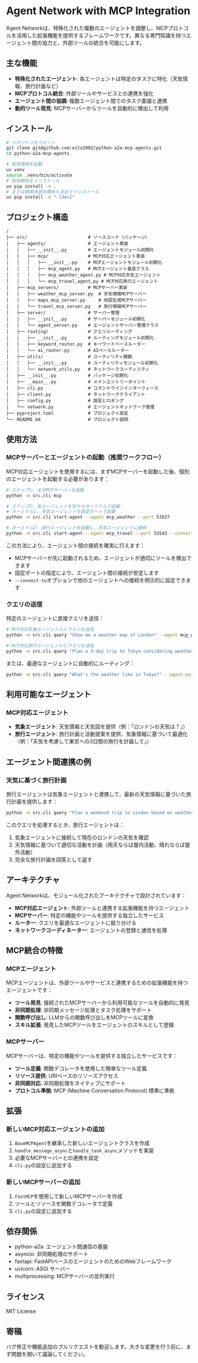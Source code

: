 # Agent Network with MCP Integration

Agent Networkは、特殊化された複数のエージェントを調整し、MCPプロトコルを活用した拡張機能を提供するフレームワークです。異なる専門知識を持つエージェント間の協力と、外部ツールの統合を可能にします。

## 主な機能

- **特殊化されたエージェント**: 各エージェントは特定のタスクに特化（天気情報、旅行計画など）
- **MCPプロトコル統合**: 外部ツールやサービスとの連携を強化
- **エージェント間の協調**: 複数エージェント間でのタスク委譲と連携
- **動的ツール発見**: MCPサーバーからツールを自動的に検出して利用

## インストール

```bash
# リポジトリをクローン
git clone git@github.com:eito2002/python-a2a-mcp-agents.git
cd python-a2a-mcp-agents

# 仮想環境を起動
uv venv
source .venv/bin/activate
# 依存関係をインストール
uv pip install -e .
# または開発用依存関係も含めてインストール
uv pip install -e ".[dev]"
```

## プロジェクト構造

```
/
├── src/                       # ソースコード（パッケージ）
│   ├── agents/                # エージェント実装
│   │   ├── __init__.py        # エージェントモジュール初期化
│   │   ├── mcp/               # MCP対応エージェント実装
│   │   │   ├── __init__.py    # MCPエージェントモジュール初期化
│   │   │   ├── mcp_agent.py   # MCPエージェント基底クラス
│   │   │   ├── mcp_weather_agent.py # MCP対応天気エージェント
│   │   │   └── mcp_travel_agent.py # MCP対応旅行エージェント
│   ├── mcp_servers/           # MCPサーバー実装
│   │   ├── weather_mcp_server.py  # 天気情報MCPサーバー
│   │   ├── maps_mcp_server.py     # 地図生成MCPサーバー
│   │   └── travel_mcp_server.py   # 旅行情報MCPサーバー
│   ├── server/                # サーバー管理
│   │   ├── __init__.py        # サーバーモジュール初期化
│   │   └── agent_server.py    # エージェントサーバー管理クラス
│   ├── routing/               # クエリルーティング
│   │   ├── __init__.py        # ルーティングモジュール初期化
│   │   ├── keyword_router.py  # キーワードベースルーター
│   │   └── ai_router.py       # AIベースルーター
│   ├── utils/                 # ユーティリティ関数
│   │   ├── __init__.py        # ユーティリティモジュール初期化
│   │   └── network_utils.py   # ネットワークユーティリティ
│   ├── __init__.py            # パッケージ初期化
│   ├── __main__.py            # メインエントリーポイント
│   ├── cli.py                 # コマンドラインインターフェース
│   ├── client.py              # ネットワーククライアント
│   ├── config.py              # 設定とロギング
│   └── network.py             # エージェントネットワーク管理
├── pyproject.toml             # プロジェクト設定
└── README.md                  # プロジェクト説明
```

## 使用方法

### MCPサーバーとエージェントの起動（推奨ワークフロー）

MCP対応エージェントを使用するには、まずMCPサーバーを起動した後、個別のエージェントを起動する必要があります：

```bash
# ステップ1: まずMCPサーバーを起動
python -m src.cli mcp

# ステップ2: 各エージェントを別々のターミナルで起動
# ターミナル1: 天気エージェントを固定ポートで起動
python -m src.cli start-agent --agent mcp_weather --port 53537

# ターミナル2: 旅行エージェントを起動し、天気エージェントに接続
python -m src.cli start-agent --agent mcp_travel --port 53543 --connect-to weather:53537
```

この方法により、エージェント間の接続を確実に行えます：
- MCPサーバーが先に起動されるため、エージェントが適切にツールを検出できます
- 固定ポートの指定により、エージェント間の接続が安定します
- `--connect-to`オプションで他のエージェントへの接続を明示的に設定できます

### クエリの送信

特定のエージェントに直接クエリを送信：

```bash
# MCP対応気象エージェントにクエリを送信
python -m src.cli query "Show me a weather map of London" --agent mcp_weather --agent-ports mcp_weather:53537

# MCP対応旅行エージェントにクエリを送信
python -m src.cli query "Plan a 3-day trip to Tokyo considering weather" --agent mcp_travel --agent-ports mcp_travel:53543
```

または、最適なエージェントに自動的にルーティング：

```bash
python -m src.cli query "What's the weather like in Tokyo?" --agent-ports mcp_weather:53537 mcp_travel:53543
```

## 利用可能なエージェント

### MCP対応エージェント

- **気象エージェント**: 天気情報と天気図を提供（例：「ロンドンの天気は？」）
- **旅行エージェント**: 旅行計画と活動提案を提供、気象情報に基づいて最適化（例：「天気を考慮して東京への3日間の旅行を計画して」）

## エージェント間連携の例

### 天気に基づく旅行計画

旅行エージェントは気象エージェントと連携して、最新の天気情報に基づいた旅行計画を提供します：

```bash
python -m src.cli query "Plan a weekend trip to London based on weather" --agent mcp_travel --agent-ports mcp_travel:53543 mcp_weather:53537
```

このクエリを処理するとき、旅行エージェントは：

1. 気象エージェントに接続して現在のロンドンの天気を確認
2. 天気情報に基づいて適切な活動を計画（雨天ならば屋内活動、晴れならば屋外活動）
3. 完全な旅行計画を回答として返す

## アーキテクチャ

Agent Networkは、モジュール化されたアーキテクチャで設計されています：

- **MCP対応エージェント**: 外部ツールと連携する拡張機能を持つエージェント
- **MCPサーバー**: 特定の機能やツールを提供する独立したサービス
- **ルーター**: クエリを最適なエージェントに振り分ける
- **ネットワークコーディネーター**: エージェントの登録と通信を処理

## MCP統合の特徴

### MCPエージェント

MCPエージェントは、外部ツールやサービスと連携するための拡張機能を持つエージェントです：

- **ツール発見**: 接続されたMCPサーバーから利用可能なツールを自動的に発見
- **非同期処理**: 非同期メッセージ処理とタスク処理をサポート
- **関数呼び出し**: LLMからの関数呼び出しをMCPツールに変換
- **スキル拡張**: 発見したMCPツールをエージェントのスキルとして登録

### MCPサーバー

MCPサーバーは、特定の機能やツールを提供する独立したサービスです：

- **ツール定義**: 関数デコレータを使用した簡単なツール定義
- **リソース提供**: URIベースのリソースアクセス
- **非同期対応**: 非同期処理をネイティブにサポート
- **プロトコル準拠**: MCP (Machine Conversation Protocol) 標準に準拠

## 拡張

### 新しいMCP対応エージェントの追加

1. `BaseMCPAgent`を継承した新しいエージェントクラスを作成
2. `handle_message_async`と`handle_task_async`メソッドを実装
3. 必要なMCPサーバーとの連携を設定
4. `cli.py`の設定に追加する

### 新しいMCPサーバーの追加

1. `FastMCP`を使用して新しいMCPサーバーを作成
2. ツールとリソースを関数デコレータで定義
3. `cli.py`の設定に追加する

## 依存関係

- python-a2a: エージェント間通信の基盤
- asyncio: 非同期処理のサポート
- fastapi: FastAPIベースのエージェントのためのWebフレームワーク
- uvicorn: ASGI サーバー
- multiprocessing: MCPサーバーの並列実行

## ライセンス

MIT License

## 寄稿

バグ修正や機能追加のプルリクエストを歓迎します。大きな変更を行う前に、まず問題を開いて議論してください。